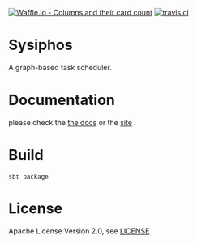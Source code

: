 [![Waffle.io - Columns and their card count](https://badge.waffle.io/flowtick/sysiphos.png?columns=all)](https://waffle.io/flowtick/sysiphos?utm_source=badge)
[![travis ci](https://api.travis-ci.org/flowtick/sysiphos.svg?branch=master)](https://travis-ci.org/flowtick/sysiphos)

# Sysiphos

A graph-based task scheduler.

# Documentation

please check the [the docs](docs) or the [site](https://flowtick.github.io/sysiphos) .

# Build

    sbt package

# License

Apache License Version 2.0, see [LICENSE](LICENSE)






